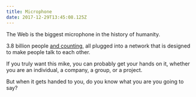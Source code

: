 ```yaml
---
title: Microphone
date: 2017-12-29T13:45:08.125Z
---
```

The Web is the biggest microphone in the history of humanity. 

<!--more-->

3.8 billion people [and counting](http://www.internetlivestats.com/internet-users/), all plugged into a network that is designed to make people talk to each other.

If you truly want this mike, you can probably get your hands on it, whether you are an individual, a company, a group, or a project.

But when it gets handed to you, do you know what you are you going to say?



